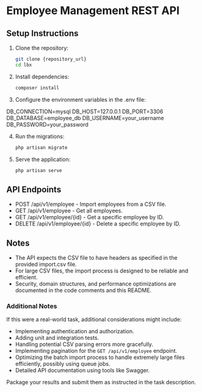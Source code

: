 # Employee Management REST API

## Setup Instructions

1. Clone the repository:
    ```bash
    git clone {repository_url}
    cd lbx
    ```

2. Install dependencies:
    ```bash
    composer install
    ```

3. Configure the environment variables in the .env file:

DB_CONNECTION=mysql
DB_HOST=127.0.0.1
DB_PORT=3306
DB_DATABASE=employee_db
DB_USERNAME=your_username
DB_PASSWORD=your_password

4. Run the migrations:
    ```bash
    php artisan migrate
    ```
5. Serve the application:
    ```bash
    php artisan serve
    ```

## API Endpoints
- POST /api/v1/employee - Import employees from a CSV file.
- GET /api/v1/employee - Get all employees.
- GET /api/v1/employee/{id} - Get a specific employee by ID.
- DELETE /api/v1/employee/{id} - Delete a specific employee by ID.

## Notes
- The API expects the CSV file to have headers as specified in the provided import.csv file.
- For large CSV files, the import process is designed to be reliable and efficient.
- Security, domain structures, and performance optimizations are documented in the code comments and this README.


### Additional Notes
If this were a real-world task, additional considerations might include:
- Implementing authentication and authorization.
- Adding unit and integration tests.
- Handling potential CSV parsing errors more gracefully.
- Implementing pagination for the `GET /api/v1/employee` endpoint.
- Optimizing the batch import process to handle extremely large files efficiently, possibly using queue jobs.
- Detailed API documentation using tools like Swagger.

Package your results and submit them as instructed in the task description.
